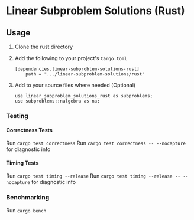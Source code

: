 # Linear Subproblem Solutions (Rust)

## Usage

1. Clone the rust directory

2. Add the following to your project's `Cargo.toml`

    ```
    [dependencies.linear-subproblem-solutions-rust]
        path = ".../linear-subproblem-solutions/rust"
    ```

3. Add to your source files where needed (Optional)

    ```
    use linear_subproblem_solutions_rust as subproblems;
    use subproblems::nalgebra as na;
    ```

### Testing

#### Correctness Tests

Run `cargo test correctness`
Run `cargo test correctness -- --nocapture` for diagnostic info

#### Timing Tests

Run `cargo test timing --release`
Run `cargo test timing --release -- --nocapture` for diagnostic info

### Benchmarking

Run `cargo bench`
